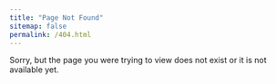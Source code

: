 ```yaml
---
title: "Page Not Found"
sitemap: false
permalink: /404.html
---
```


Sorry, but the page you were trying to view does not exist or it is not available yet.
